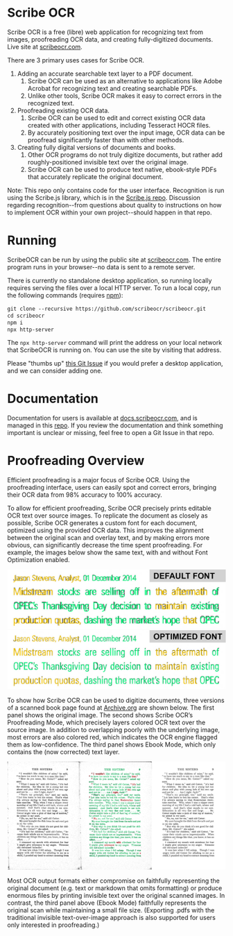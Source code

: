 # Scribe OCR
Scribe OCR is a free (libre) web application for recognizing text from images, proofreading OCR data, and creating fully-digitized documents.  Live site at [scribeocr.com](https://scribeocr.com).  

There are 3 primary uses cases for Scribe OCR.
1. Adding an accurate searchable text layer to a PDF document.
	1. Scribe OCR can be used as an alternative to applications like Adobe Acrobat for recognizing text and creating searchable PDFs.
	2. Unlike other tools, Scribe OCR makes it easy to correct errors in the recognized text.
2. Proofreading existing OCR data.
	1. Scribe OCR can be used to edit and correct existing OCR data created with other applications, including Tesseract HOCR files.
	2. By accurately positioning text over the input image, OCR data can be proofread significantly faster than with other methods.
3. Creating fully digital versions of documents and books.
	1. Other OCR programs do not truly digitize documents, but rather add roughly-positioned invisible text over the original image.
	2. Scribe OCR can be used to produce text native, ebook-style PDFs that accurately replicate the original document.

Note: This repo only contains code for the user interface.  Recognition is run using the Scribe.js library, which is in the [Scribe.js repo](https://github.com/scribeocr/scribe.js).  Discussion regarding recognition--from questions about quality to instructions on how to implement OCR within your own project--should happen in that repo.

# Running
ScribeOCR can be run by using the public site at [scribeocr.com](https://scribeocr.com).  The entire program runs in your browser--no data is sent to a remote server. 

There is currently no standalone desktop application, so running locally requires serving the files over a local HTTP server.  To run a local copy, run the following commands (requires [npm](https://docs.npmjs.com/downloading-and-installing-node-js-and-npm)):

```
git clone --recursive https://github.com/scribeocr/scribeocr.git
cd scribeocr
npm i
npx http-server
```
The `npx http-server` command will print the address on your local network that ScribeOCR is running on.  You can use the site by visiting that address.

Please "thumbs up" [this Git Issue](https://github.com/scribeocr/scribeocr/issues/29) if you would prefer a desktop application, and we can consider adding one. 

# Documentation
Documentation for users is available at [docs.scribeocr.com](https://docs.scribeocr.com/), and is managed in this [repo](https://github.com/scribeocr/scribeocr-docs).  If you review the documentation and think something important is unclear or missing, feel free to open a Git Issue in that repo.

# Proofreading Overview

Efficient proofreading is a major focus of Scribe OCR.  Using the proofreading interface, users can easily spot and correct errors, bringing their OCR data from 98% accuracy to 100% accuracy.

To allow for efficient proofreading, Scribe OCR precisely prints editable OCR text over source images.  To replicate the document as closely as possible, Scribe OCR generates a custom font for each document, optimized using the provided OCR data.  This improves the alignment between the original scan and overlay text, and by making errors more obvious, can significantly decrease the time spent proofreading.  For example, the images below show the same text, with and without Font Optimization enabled.

<img src="https://raw.githubusercontent.com/Balearica/scribeocr-docs/gh-pages/img/optimization_comp1a1.png" width="700"><img src="https://raw.githubusercontent.com/Balearica/scribeocr-docs/gh-pages/img/optimization_comp1b1.png" width="700">

To show how Scribe OCR can be used to digitize documents, three versions of a scanned book page found at [Archive.org](https://archive.org/details/in.ernet.dli.2015.350580/page/n17/mode/2up) are shown below.  The first panel shows the original image.  The second shows Scribe OCR’s Proofreading Mode, which precisely layers colored OCR text over the source image.  In addition to overlapping poorly with the underlying image, most errors are also colored red, which indicates the OCR engine flagged them as low-confidence.  The third panel shows Ebook Mode, which only contains the (now corrected) text layer.  

![Display Mode Comparison](https://raw.githubusercontent.com/Balearica/scribeocr-docs/gh-pages/img/mode_comp1.png)

Most OCR output formats either compromise on faithfully representing the original document (e.g. text or markdown that omits formatting) or produce enormous files by printing invisible text over the original scanned images.  In contrast, the third panel above (Ebook Mode) faithfully represents the original scan while maintaining a small file size.  (Exporting .pdfs with the traditional invisible text-over-image approach is also supported for users only interested in proofreading.)  

